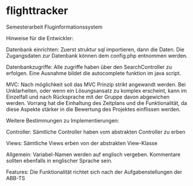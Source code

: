 flighttracker
=============

Semesterarbeit Fluginformationssystem

Hinweise für die Entwickler:

Datenbank einrichten:
Zuerst struktur sql importieren, dann die Daten. Die Zugangsdaten zur Datenbank können dem config.php entnommen werden.

Datenbankzugriffe:
Alle zugriffe haben über den SearchController zu erfolgen. Eine Ausnahme bildet die autocomplete funktion im java script.

MVC:
Nach möglichkeit soll das MVC Prinzip strikt angewandt werden. Bei Unklarheiten, oder wenn ein
Lösungsansatz zu komplex erscheint, kann im Einzelfall und nach Rücksprache mit der Gruppe 
davon abgewichen werden. Vorrang hat die Einhaltung des 
Zeitplans und die Funktionalität, da diese Aspekte stärker in die Bewertung des Projektes einflissen werden.


Weitere Bestimmungen zu Implementierungen:

Controller:
Sämtliche Controller haben vom abstrakten Controller zu erben

Views:
Sämtliche Views erben von der abstrakten View-Klasse

Allgemein:
Variabel-Namen werden auf englisch vergeben.
Kommentare sollten ebenfalls in englischer Sprache sein.


Features:
Die Funktionalität richtet sich nach der Aufgabenstellungen der ABB-TS
